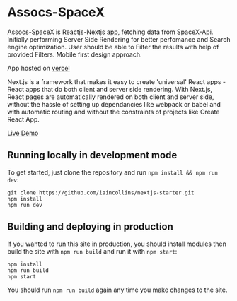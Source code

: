 # Assocs-SpaceX



Assocs-SpaceX is Reactjs-Nextjs app, fetching data from SpaceX-Api. Initially performing Server Side Rendering for better perfomance and Search engine optimization.
User should be able to Filter the results with help of provided Filters. Mobile first design approach.

App hosted on [vercel](https://vercel.com/)

Next.js is a framework that makes it easy to create 'universal' React apps - React apps that do both client and server side rendering.
With Next.js, React pages are automatically rendered on both client and server side, without the hassle of setting up dependancies like webpack or babel and with automatic routing and without the constraints of projects like Create React App.

[Live Demo](https://assocs-space-x.vercel.app/)
## Running locally in development mode
To get started, just clone the repository and run ```npm install && npm run dev```:
```
git clone https://github.com/iaincollins/nextjs-starter.git
npm install
npm run dev
```

## Building and deploying in production
If you wanted to run this site in production, you should install modules then build the site with ```npm run build``` and run it with ```npm start```:
```
npm install
npm run build
npm start
```
You should run ```npm run build``` again any time you make changes to the site.

